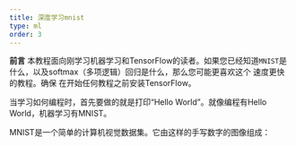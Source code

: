 ```yaml
---
title: 深度学习mnist
type: ml
order: 3
---
```


**前言**
本教程面向刚学习机器学习和TensorFlow的读者。如果您已经知道`MNIST`是什么，以及softmax（多项逻辑）回归是什么，那么您可能更喜欢这个 速度更快的教程。确保 在开始任何教程之前安装TensorFlow。

当学习如何编程时，首先要做的就是打印“Hello World”。就像编程有Hello World，机器学习有MNIST。

MNIST是一个简单的计算机视觉数据集。它由这样的手写数字的图像组成：